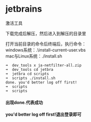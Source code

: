 # jetbrains

激活工具



下载完成后解压，然后进入到解压的目录里

 

打开当前目录的命令后终端后，执行命令：  
windows系统：.\install-current-user.vbs  
mac与Linux系统：./install.sh

```text 
➜  dev_tools x ja-netfilter-all.zip                  
➜  dev_tools cd jetbra              
➜  jetbra cd scripts
➜  scripts ./install.sh
done. you'd better log off first!
➜  scripts
➜  scripts
```

#### 出现done.代表成功  
#### you'd better log off first!退出登录即可
 
